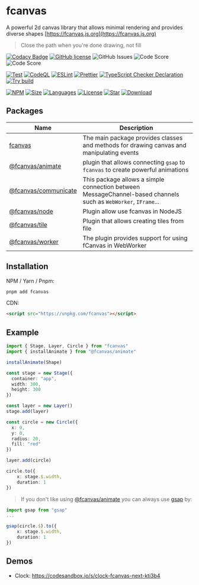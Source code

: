 # fcanvas

A powerful 2d canvas library that allows minimal rendering and provides diverse shapes
[https://fcanvas.js.org](https://fcanvas.js.org)

> Close the path when you're done drawing, not fill

[![Codacy Badge](https://api.codacy.com/project/badge/Grade/41759ee192f8452db91f2ef346faaac5)](https://app.codacy.com/gh/fcanvas/fcanvas?utm_source=github.com&utm_medium=referral&utm_content=fcanvas/fcanvas&utm_campaign=Badge_Grade)
[![GitHub license](https://img.shields.io/github/license/fcanvas/fcanvas)](https://github.com/fcanvas/fcanvas/blob/main/LICENSE) <img alt="GitHub Issues" src="https://img.shields.io/github/issues/fcanvas/fcanvas" /> <img alt="Code Score" src="https://api.codiga.io/project/35319/score/svg" /> <img alt="Code Score" src="https://api.codiga.io/project/35319/status/svg" />

[![Test](https://github.com/fcanvas/fcanvas/actions/workflows/test.yml/badge.svg)](https://github.com/fcanvas/fcanvas/actions/workflows/test.yml)
[![CodeQL](https://github.com/fcanvas/fcanvas/actions/workflows/codeql.yml/badge.svg)](https://github.com/fcanvas/fcanvas/actions/workflows/codeql.yml)
[![ESLint](https://github.com/fcanvas/fcanvas/actions/workflows/eslint.yml/badge.svg)](https://github.com/fcanvas/fcanvas/actions/workflows/eslint.yml)
[![Prettier](https://github.com/fcanvas/fcanvas/actions/workflows/prettier.yml/badge.svg)](https://github.com/fcanvas/fcanvas/actions/workflows/pretter.yml)
[![TypeScript Checker Declaration](https://github.com/fcanvas/fcanvas/actions/workflows/typing.yml/badge.svg)](https://github.com/fcanvas/fcanvas/actions/workflows/typing.yml)
[![Try build](https://github.com/fcanvas/fcanvas/actions/workflows/try-build.yml/badge.svg)](https://github.com/fcanvas/fcanvas/actions/workflows/try-build.yml)


[![NPM](https://badge.fury.io/js/fcanvas.svg)](http://badge.fury.io/js/fcanvas)
[![Size](https://img.shields.io/bundlephobia/minzip/fcanvas/latest)](https://npmjs.org/package/fcanvas)
[![Languages](https://img.shields.io/github/languages/top/fcanvas/fcanvas)](https://npmjs.org/package/fcanvas)
[![License](https://img.shields.io/npm/l/fcanvas)](https://npmjs.org/package/fcanvas)
[![Star](https://img.shields.io/github/stars/fcanvas/fcanvas)](https://github.com/fcanvas/fcanvas/stargazers)
[![Download](https://img.shields.io/npm/dm/fcanvas)](https://npmjs.org/package/fcanvas)

## Packages
| Name | Description |
| ---- | ----------- |
| [fcanvas](./packages/fcanvas/) | The main package provides classes and methods for drawing canvas and manipulating events |
| [@fcanvas/animate](./packages/animate/) | plugin that allows connecting `gsap` to `fcanvas` to create powerful animations |
| [@fcanvas/communicate](./packages/communicate/) | This package allows a simple connection between MessageChannel-based channels such as `WebWorker`, `IFrame`... |
| [@fcanvas/node](./packages/node/) | Plugin allow use fcanvas in NodeJS |
| [@fcanvas/tile](./packages/tile/) | Plugin that allows creating tiles from file |
| [@fcanvas/worker](./packages/worker) | The plugin provides support for using fCanvas in WebWorker | 

## Installation

NPM / Yarn / Pnpm:

```bash
pnpm add fcanvas
```

CDN:

```html
<script src="https://unpkg.com/fcanvas"></script>
```

## Example

```ts
import { Stage, Layer, Circle } from "fcanvas"
import { installAnimate } from "@fcanvas/animate"

installAnimate(Shape)

const stage = new Stage({
  container: "app",
  width: 300,
  height: 300
})

const layer = new Layer()
stage.add(layer)

const circle = new Circle({
  x: 0,
  y: 0,
  radius: 20,
  fill: "red"
})

layer.add(circle)

circle.to({
    x: stage.$.width,
    duration: 1
})
```

> If you don't like using [@fcanvas/animate](https://npmjs.com/package/@fcanvas/animate) you can always use [gsap](https://npmjs.com/package/gsap) by:


```ts
import gsap from "gsap"
...

gsap(circle.$).to({
    x: stage.$.width,
    duration: 1
})
```

## Demos

- Clock: https://codesandbox.io/s/clock-fcanvas-next-kti3b4
